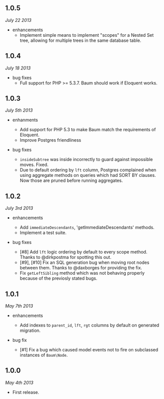 ## 1.0.5
_July 22 2013_

* enhancements
  - Implement simple means to implement "scopes" for a Nested Set tree, allowing
  for multiple trees in the same database table.

## 1.0.4
_July 18 2013_

* bug fixes
  - Full support for PHP >= 5.3.7. Baum should work if Eloquent works.

## 1.0.3
_July 5th 2013_

* enhanments
  - Add support for PHP 5.3 to make Baum match the requirements of Eloquent.
  - Improve Postgres friendliness

* bug fixes
  - `insideSubtree` was inside incorrectly to guard against impossible moves. Fixed.
  - Due to default ordering by `lft` column, Postgres complained when using
  aggregate methods on queries which had SORT BY clauses. Now those are pruned
  before running aggregates.


## 1.0.2
_July 3rd 2013_

* enhancements
  - Add `immediateDescendants`, 'getImmediateDescendants' methods.
  - Implement a test suite.

* bug fixes
  - [#8] Add `lft` logic ordering by default to every scope method. Thanks to
  @dirkpostma for spotting this out.
  - [#9], [#10] Fix an SQL generation bug when moving root nodes between them.
  Thanks to @daxborges for providing the fix.
  - Fix `getLeftSibling` method which was not behaving properly because of
  the previosly stated bugs.

## 1.0.1
_May 7th 2013_

* enhancements
  - Add indexes to `parent_id`, `lft`, `rgt` columns by default on generated
  migration.

* bug fix
  - [#1] Fix a bug which caused model events not to fire on subclassed instances
  of `Baum\Node`.


## 1.0.0
_May 4th 2013_

* First release.
